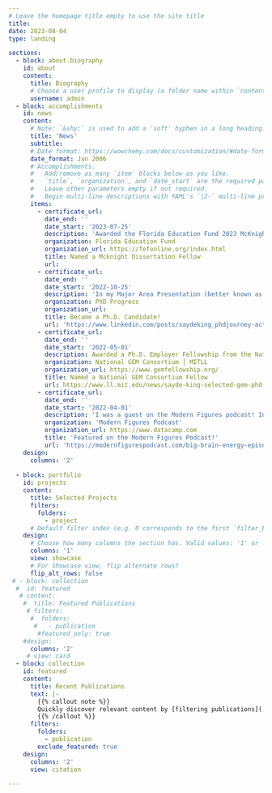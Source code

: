 ```yaml
---
# Leave the homepage title empty to use the site title
title:
date: 2023-08-04
type: landing

sections:
  - block: about.biography
    id: about
    content:
      title: Biography
      # Choose a user profile to display (a folder name within `content/authors/`)
      username: admin
  - block: accomplishments
    id: news
    content:
      # Note: `&shy;` is used to add a 'soft' hyphen in a long heading.
      title: 'News'
      subtitle:
      # Date format: https://wowchemy.com/docs/customization/#date-format
      date_format: Jan 2006
      # Accomplishments.
      #   Add/remove as many `item` blocks below as you like.
      #   `title`, `organization`, and `date_start` are the required parameters.
      #   Leave other parameters empty if not required.
      #   Begin multi-line descriptions with YAML's `|2-` multi-line prefix.
      items:
        - certificate_url: 
          date_end: ''
          date_start: '2023-07-25'
          description: 'Awarded the Florida Education Fund 2023 McKnight Dissertation Fellowship.'
          organization: Florida Education Fund
          organization_url: https://fefonline.org/index.html
          title: Named a Mcknight Dissertation Fellow
          url: 
        - certificate_url: 
          date_end: ''
          date_start: '2022-10-25'
          description: 'In my Major Area Presentation (better known as a proposal), I presented an overivew of my progress thus far toward my dissertation. Specifically, I highlighted key research in the literature, presented my research study on the perceptions of mental health counselors on the use of AI for deception detection in therapeutic settings, and disscussed future studies, and my completion timeline.'
          organization: PhD Progress
          organization_url: 
          title: Became a Ph.D. Candidate!
          url: 'https://www.linkedin.com/posts/saydeking_phdjourney-activity-6991044883654303744-8LQ1?utm_source=share&utm_medium=member_desktop'
        - certificate_url: 
          date_end: ''
          date_start: '2022-05-01'
          description: Awarded a Ph.D. Employer Fellowship from the National GEM Consortium sponsored by the MIT Lincoln Laboratory.
          organization: National GEM Consortium | MITLL
          organization_url: https://www.gemfellowship.org/
          title: Named a National GEM Consortium Fellow
          url: https://www.ll.mit.edu/news/sayde-king-selected-gem-phd-fellowship-lincoln-laboratory
        - certificate_url: 
          date_end: ''
          date_start: '2022-04-01'
          description: 'I was a guest on the Modern Figures podcast! In my episode, Big Brain Energy, I discuss my PhD journey and how the Modern Figures Podcast played a critical role. Have a listen!'
          organization: 'Modern Figures Podcast'
          organization_url: https://www.datacamp.com
          title: 'Featured on the Modern Figures Podcast!'
          url: 'https://modernfigurespodcast.com/big-brain-energy-episode-038/'
    design:
      columns: '2'
      
  - block: portfolio
    id: projects
    content:
      title: Selected Projects
      filters:
        folders:
          - project
      # Default filter index (e.g. 0 corresponds to the first `filter_button` instance below)
    design:
      # Choose how many columns the section has. Valid values: '1' or '2'.
      columns: '1'
      view: showcase
      # For Showcase view, flip alternate rows?
      flip_alt_rows: false
 # - block: collection
  #  id: featured
   # content:
    #  title: Featured Publications
     # filters:
      #  folders:
       #   - publication
        #featured_only: true
    #design:
      columns: '2'
     # view: card
  - block: collection
    id: featured
    content:
      title: Recent Publications
      text: |-
        {{% callout note %}}
        Quickly discover relevant content by [filtering publications](./publication/).
        {{% /callout %}}
      filters:
        folders:
          - publication
        exclude_featured: true
    design:
      columns: '2'
      view: citation

---
```

